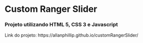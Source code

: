 <h1>Custom Ranger Slider</h1>

<h3>Projeto utilizando HTML 5, CSS 3 e Javascript</h3>

<p> Link do projeto: https://allanphillip.github.io/customRangerSlider/</p>